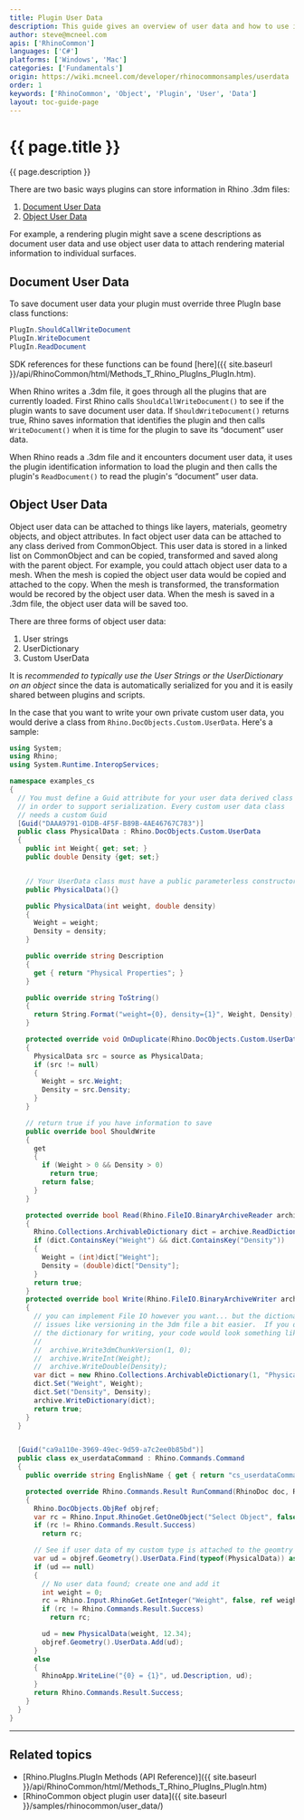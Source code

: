 ```yaml
---
title: Plugin User Data
description: This guide gives an overview of user data and how to use it with RhinoCommon.
author: steve@mcneel.com
apis: ['RhinoCommon']
languages: ['C#']
platforms: ['Windows', 'Mac']
categories: ['Fundamentals']
origin: https://wiki.mcneel.com/developer/rhinocommonsamples/userdata
order: 1
keywords: ['RhinoCommon', 'Object', 'Plugin', 'User', 'Data']
layout: toc-guide-page
---
```


# {{ page.title }}

{{ page.description }}

There are two basic ways plugins can store information in Rhino .3dm files:

1. [Document User Data](#document-user-data)
1. [Object User Data](#object-user-data)

For example, a rendering plugin might save a scene descriptions as document user data and use object user data to attach rendering material information to individual surfaces.

## Document User Data

To save document user data your plugin must override three PlugIn base class functions:

```cs
PlugIn.ShouldCallWriteDocument
PlugIn.WriteDocument
PlugIn.ReadDocument
```

SDK references for these functions can be found [here]({{ site.baseurl }}/api/RhinoCommon/html/Methods_T_Rhino_PlugIns_PlugIn.htm).

When Rhino writes a .3dm file, it goes through all the plugins that are currently loaded. First Rhino calls `ShouldCallWriteDocument()` to see if the plugin wants to save document user data.  If `ShouldWriteDocument()` returns true, Rhino saves information that identifies the plugin and then calls `WriteDocument()` when it is time for the plugin to save its “document” user data.

When Rhino reads a .3dm file and it encounters document user data, it uses the plugin identification information to load the plugin and then calls the plugin's `ReadDocument()` to read the plugin's “document” user data.

## Object User Data

Object user data can be attached to things like layers, materials, geometry objects, and object attributes. In fact object user data can be attached to any class derived from CommonObject. This user data is stored in a linked list on CommonObject and can be copied, transformed and saved along with the parent object. For example, you could attach object user data to a mesh. When the mesh is copied the object user data would be copied and attached to the copy. When the mesh is transformed, the transformation would be recored by the object user data. When the mesh is saved in a .3dm file, the object user data will be saved too.

There are three forms of object user data:

1. User strings
1. UserDictionary
1. Custom UserData

It is *recommended to typically use the User Strings or the UserDictionary on an object* since the data is automatically serialized for you and it is easily shared between plugins and scripts.

In the case that you want to write your own private custom user data, you would derive a class from `Rhino.DocObjects.Custom.UserData`. Here's a sample:

```cs
using System;
using Rhino;
using System.Runtime.InteropServices;

namespace examples_cs
{
  // You must define a Guid attribute for your user data derived class
  // in order to support serialization. Every custom user data class
  // needs a custom Guid
  [Guid("DAAA9791-01DB-4F5F-B89B-4AE46767C783")]
  public class PhysicalData : Rhino.DocObjects.Custom.UserData
  {
    public int Weight{ get; set; }
    public double Density {get; set;}


    // Your UserData class must have a public parameterless constructor
    public PhysicalData(){}

    public PhysicalData(int weight, double density)
    {
      Weight = weight;
      Density = density;
    }

    public override string Description
    {
      get { return "Physical Properties"; }
    }

    public override string ToString()
    {
      return String.Format("weight={0}, density={1}", Weight, Density);
    }

    protected override void OnDuplicate(Rhino.DocObjects.Custom.UserData source)
    {
      PhysicalData src = source as PhysicalData;
      if (src != null)
      {
        Weight = src.Weight;
        Density = src.Density;
      }
    }

    // return true if you have information to save
    public override bool ShouldWrite
    {
      get
      {
        if (Weight > 0 && Density > 0)
          return true;
        return false;
      }
    }

    protected override bool Read(Rhino.FileIO.BinaryArchiveReader archive)
    {
      Rhino.Collections.ArchivableDictionary dict = archive.ReadDictionary();
      if (dict.ContainsKey("Weight") && dict.ContainsKey("Density"))
      {
        Weight = (int)dict["Weight"];
        Density = (double)dict["Density"];
      }
      return true;
    }
    protected override bool Write(Rhino.FileIO.BinaryArchiveWriter archive)
    {
      // you can implement File IO however you want... but the dictionary class makes
      // issues like versioning in the 3dm file a bit easier.  If you didn't want to use
      // the dictionary for writing, your code would look something like.
      //
      //  archive.Write3dmChunkVersion(1, 0);
      //  archive.WriteInt(Weight);
      //  archive.WriteDouble(Density);
      var dict = new Rhino.Collections.ArchivableDictionary(1, "Physical");
      dict.Set("Weight", Weight);
      dict.Set("Density", Density);
      archive.WriteDictionary(dict);
      return true;
    }
  }


  [Guid("ca9a110e-3969-49ec-9d59-a7c2ee0b85bd")]
  public class ex_userdataCommand : Rhino.Commands.Command
  {
    public override string EnglishName { get { return "cs_userdataCommand"; } }

    protected override Rhino.Commands.Result RunCommand(RhinoDoc doc, Rhino.Commands.RunMode mode)
    {
      Rhino.DocObjects.ObjRef objref;
      var rc = Rhino.Input.RhinoGet.GetOneObject("Select Object", false, Rhino.DocObjects.ObjectType.AnyObject, out objref);
      if (rc != Rhino.Commands.Result.Success)
        return rc;

      // See if user data of my custom type is attached to the geomtry
      var ud = objref.Geometry().UserData.Find(typeof(PhysicalData)) as PhysicalData;
      if (ud == null)
      {
        // No user data found; create one and add it
        int weight = 0;
        rc = Rhino.Input.RhinoGet.GetInteger("Weight", false, ref weight);
        if (rc != Rhino.Commands.Result.Success)
          return rc;

        ud = new PhysicalData(weight, 12.34);
        objref.Geometry().UserData.Add(ud);
      }
      else
      {
        RhinoApp.WriteLine("{0} = {1}", ud.Description, ud);
      }
      return Rhino.Commands.Result.Success;
    }
  }
}
```

---

## Related topics

- [Rhino.PlugIns.PlugIn Methods (API Reference)]({{ site.baseurl }}/api/RhinoCommon/html/Methods_T_Rhino_PlugIns_PlugIn.htm)
- [RhinoCommon object plugin user data]({{ site.baseurl }}/samples/rhinocommon/user_data/)
